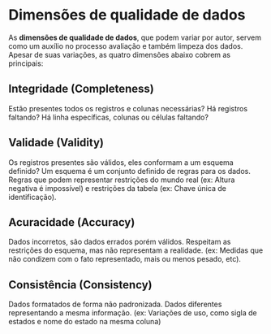 # Dimensões de qualidade de dados

As **dimensões de qualidade de dados**, que podem variar por autor, servem como um auxílio no processo avaliação e também limpeza dos dados. Apesar de suas variações, as quatro dimensões abaixo cobrem as principais:

## Integridade (Completeness)
Estão presentes todos os registros e colunas necessárias? Há registros faltando? Há linha específicas, colunas ou células faltando? 

## Validade (Validity)
Os registros presentes são válidos, eles conformam a um esquema definido? Um esquema é um conjunto definido de regras para os dados. Regras que podem representar restrições do mundo real (ex: Altura negativa é impossível) e restrições da tabela (ex: Chave única de identificação).

## Acuracidade (Accuracy)
Dados incorretos, são dados errados porém válidos. Respeitam as restrições do esquema, mas não representam a realidade. (ex: Medidas que não condizem com o fato representado, mais ou menos pesado, etc).

## Consistência (Consistency)
Dados formatados de forma não padronizada. Dados diferentes representando a mesma informação. (ex: Variações de uso, como sigla de estados e nome do estado na mesma coluna)
